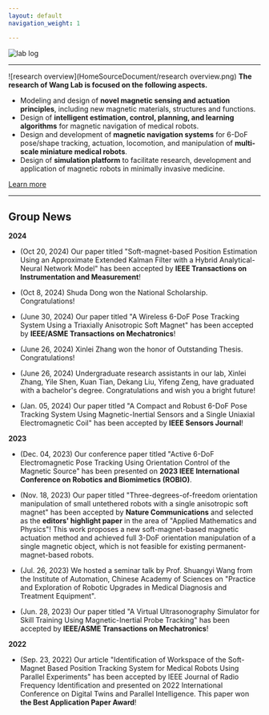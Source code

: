```yaml
---
layout: default
navigation_weight: 1

---
```


![lab log](HomeSourceDocument/lab_cover_wanglab.png)



---------
![research overview](HomeSourceDocument/research overview.png) 
**The research of Wang Lab is focused on the following aspects.**
* Modeling and design of **novel magnetic sensing and actuation principles**, including new magnetic materials, structures and functions.
* Design of **intelligent estimation, control, planning, and learning algorithms** for magnetic navigation of medical robots.
* Design and development of **magnetic navigation systems** for 6-DoF pose/shape tracking, actuation, locomotion, and manipulation of **multi-scale miniature medical robots**.
* Design of **simulation platform** to facilitate research, development and application of magnetic robots in minimally invasive medicine.

[Learn more](./research)

---------

## Group News

**2024**
* (Oct 20, 2024) Our paper titled "Soft-magnet-based Position Estimation Using an Approximate Extended Kalman Filter with a Hybrid Analytical-Neural Network Model" has been accepted by **IEEE Transactions on Instrumentation and Measurement**!

* (Oct 8, 2024) Shuda Dong won the National Scholarship. Congratulations!

* (June 30, 2024) Our paper titled "A Wireless 6-DoF Pose Tracking System Using a Triaxially Anisotropic Soft Magnet" has been accepted by **IEEE/ASME Transactions on Mechatronics**!

* (June 26, 2024) Xinlei Zhang won the honor of Outstanding Thesis. Congratulations!

* (June 26, 2024) Undergraduate research assistants in our lab, Xinlei Zhang, Yile Shen, Kuan Tian, Dekang Liu, Yifeng Zeng, have graduated with a bachelor's degree. Congratulations and wish you a bright future!

* (Jan. 05, 2024) Our paper titled "A Compact and Robust 6-DoF Pose Tracking System Using Magnetic-Inertial Sensors and a Single Uniaxial Electromagnetic Coil" has been accepted by **IEEE Sensors Journal**!

**2023**

* (Dec. 04, 2023) Our conference paper titled "Active 6-DoF Electromagnetic Pose Tracking Using Orientation Control of the Magnetic Source" has been presented on **2023 IEEE International Conference on Robotics and Biomimetics (ROBIO)**.

* (Nov. 18, 2023) Our paper titled "Three-degrees-of-freedom orientation manipulation of small untethered robots with a single anisotropic soft magnet" has been accepted by **Nature Communications** and selected as the **editors' highlight paper** in the area of "Applied Mathematics and Physics"! This work proposes a new soft-magnet-based magnetic actuation method and achieved full 3-DoF orientation manipulation of a single magnetic object, which is not feasible for existing permanent-magnet-based robots.

* (Jul. 26, 2023) We hosted a seminar talk by Prof. Shuangyi Wang from the Institute of Automation, Chinese Academy of Sciences on "Practice and Exploration of Robotic Upgrades in Medical Diagnosis and Treatment Equipment".

* (Jun. 28, 2023) Our paper titled "A Virtual Ultrasonography Simulator for Skill Training Using Magnetic-Inertial Probe Tracking" has been accepted by **IEEE/ASME Transactions on Mechatronics**!

**2022**

* (Sep. 23, 2022) Our article "Identification of Workspace of the Soft-Magnet Based Position Tracking System for Medical Robots Using Parallel Experiments" has been accepted by IEEE Journal of Radio Frequency Identification and presented on 2022 International Conference on Digital Twins and Parallel Intelligence. This paper won **the Best Application Paper Award**!

